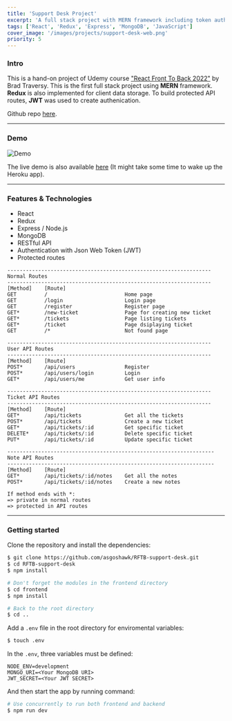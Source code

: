 ```yaml
---
title: 'Support Desk Project'
excerpt: 'A full stack project with MERN framework including token authentication and Redux.'
tags: ['React', 'Redux', 'Express', 'MongoDB', 'JavaScript']
cover_image: '/images/projects/support-desk-web.png'
priority: 5
---
```


### Intro

This is a hand-on project of Udemy course ["React Front To Back 2022"](https://www.udemy.com/course/react-front-to-back-2022/) by Brad Traversy. This is the first full stack project using **MERN** framework. **Redux** is also implemented for client data storage. To build protected API routes, **JWT** was used to create authenication.

Github repo [here](https://github.com/asgoshawk/RFTB-support-desk).

---

### Demo

![Demo](https://i.imgur.com/doRrjUl.gif)

The live demo is also available [here](https://asgoshawksupportdesk.herokuapp.com/) (It might take some time to wake up the Heroku app).

---

### Features & Technologies

- React
- Redux
- Express / Node.js
- MongoDB
- RESTful API
- Authentication with Json Web Token (JWT)
- Protected routes

```
------------------------------------------------------------------
Normal Routes
------------------------------------------------------------------
[Method]    [Route]
GET         /                         Home page
GET         /login                    Login page
GET         /register                 Register page
GET*        /new-ticket               Page for creating new ticket
GET*        /tickets                  Page listing tickets
GET*        /ticket                   Page dsiplaying ticket
GET         /*                        Not found page

------------------------------------------------------------------
User API Routes
------------------------------------------------------------------
[Method]    [Route]
POST*       /api/users                Register
POST*       /api/users/login          Login
GET*        /api/users/me             Get user info

------------------------------------------------------------------
Ticket API Routes
------------------------------------------------------------------
[Method]    [Route]
GET*        /api/tickets              Get all the tickets
POST*       /api/tickets              Create a new ticket
GET*        /api/tickets/:id          Get specific ticket
DELETE*     /api/tickets/:id          Delete specific ticket
PUT*        /api/tickets/:id          Update specific ticket

-------------------------------------------------------------------
Note API Routes
-------------------------------------------------------------------
[Method]    [Route]
GET*        /api/tickets/:id/notes    Get all the notes
POST*       /api/tickets/:id/notes    Create a new notes

If method ends with *:
=> private in normal routes
=> protected in API routes
```

---

### Getting started

Clone the repository and install the dependencies:

```bash
$ git clone https://github.com/asgoshawk/RFTB-support-desk.git
$ cd RFTB-support-desk
$ npm install

# Don't forget the modules in the frontend directory
$ cd frontend
$ npm install

# Back to the root directory
$ cd ..
```

Add a `.env` file in the root directory for enviromental variables:

```bash
$ touch .env
```

In the `.env`, three variables must be defined:

```
NODE_ENV=development
MONGO_URI=<Your MongoDB URI>
JWT_SECRET=<Your JWT SECRET>
```

And then start the app by running command:

```bash
# Use concurrently to run both frontend and backend
$ npm run dev
```
